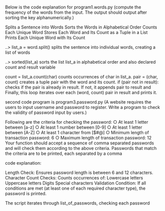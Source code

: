 Below is the code explanation for  program1.words.py (compute the frequency of the words from the input.
The output should output after sorting the key alphanumerically.)

Splits a Sentence into Words
Sorts the Words in Alphabetical Order
Counts Each Unique Word
Stores Each Word and Its Count as a Tuple in a List
Prints Each Unique Word with Its Count


..> list_a = word.split() splits the sentence into individual words, creating a list of words

..> sorted(list_a) sorts the list list_a in alphabetical order and also declared count and result variable

count = list_a.count(char) counts occurrences of char in list_a.
pair = (char, count) creates a tuple pair with the word and its count.
if (pair not in result): checks if the pair is already in result. If not, it appends pair to result and Finally, this loop iterates over each (word, count) pair in result and prints it.


second code program is program3.password.py (A website requires the users to input username and password to register.
Write a program to check the validity of password input by users.)

Following are the criteria for checking the password:
○ At least 1 letter between [a-z]
○ At least 1 number between [0-9]
○ At least 1 letter between [A-Z]
○ At least 1 character from [$#@]
○ Minimum length of transaction password: 6
○ Maximum length of transaction password: 12
Your function should accept a sequence of comma separated passwords
and will check them according to the above criteria. Passwords that
match the criteria are to be printed, each separated by a comma


code explanation:

Length Check: Ensures password length is between 6 and 12 characters.
Character Count Checks: Counts occurrences of:
Lowercase letters
Uppercase letters
Digits
Special characters
Validation Condition: If all conditions are met (at least one of each required character type), the password is printed.

The script iterates through list_of_passwords, checking each password




